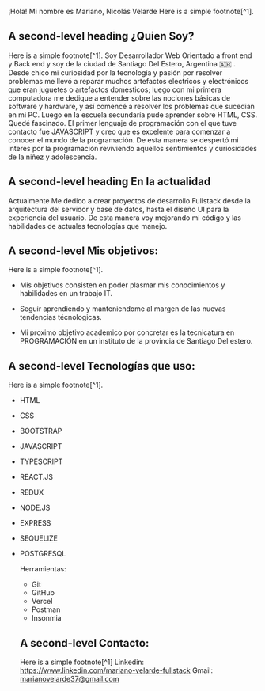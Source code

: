 
  ¡Hola! Mi nombre es Mariano, Nicolás Velarde
Here is a simple footnote[^1].

## A second-level heading ¿Quien Soy?
Here is a simple footnote[^1].
Soy Desarrollador Web Orientado a front end y Back end y soy de la ciudad de Santiago Del Estero, Argentina 🇦🇷  . Desde chico mi curiosidad por la tecnología y pasión por resolver problemas me llevó a reparar muchos artefactos electricos y electrónicos que eran juguetes o artefactos domesticos; luego con mi primera computadora me dedique a entender sobre las nociones básicas de software y hardware, y así comencé a resolver los problemas que sucedian en mi PC. Luego en la escuela secundaría pude aprender sobre HTML, CSS. Quedé fascinado.
 El primer lenguaje de programación con el que tuve contacto fue JAVASCRIPT y creo que es excelente para comenzar a conocer el mundo de la programación. De esta manera se despertó mi interés por la programación reviviendo aquellos sentimientos y curiosidades de la niñez y adolescencía. 

## A second-level heading En la actualidad 

Actualmente Me dedico a crear proyectos de desarrollo Fullstack desde la arquitectura del servidor y base de datos, hasta el diseño UI para la experiencia del usuario.
De esta manera voy mejorando mi código y las habilidades de  actuales tecnologías que manejo.

## A second-level Mis objetivos: 
Here is a simple footnote[^1].
- Mis objetivos consisten en poder plasmar mis conocimientos y habilidades en un trabajo IT. 
- Seguir aprendiendo y manteniendome al margen de las nuevas tendencias técnologicas.


- Mi proximo objetivo academico por concretar es la tecnicatura en PROGRAMACIÓN en un instituto de la provincia de Santiago Del estero.
## A second-level Tecnologías que uso:
Here is a simple footnote[^1].
- HTML
- CSS
- BOOTSTRAP
- JAVASCRIPT
- TYPESCRIPT
- REACT.JS
- REDUX
- NODE.JS
- EXPRESS
- SEQUELIZE
- POSTGRESQL

  Herramientas:
  - Git
  - GitHub
  - Vercel
  - Postman
  - Insonmia

  ## A second-level Contacto:
  Here is a simple footnote[^1]
  Linkedin: https://www.linkedin.com/mariano-velarde-fullstack
  Gmail: marianovelarde37@gmail.com
  


